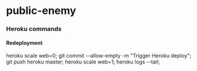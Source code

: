 # public-enemy

### Heroku commands
#### Redeployment
heroku scale web=0; 
git commit --allow-empty -m "Trigger Heroku deploy"; 
git push heroku master; 
heroku scale web=1; 
heroku logs --tail;


